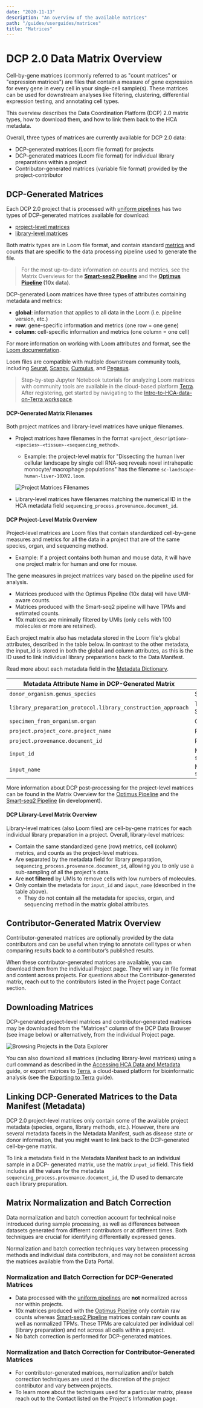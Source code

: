 ```yaml
---
date: "2020-11-13"
description: "An overview of the available matrices"
path: "/guides/userguides/matrices"
title: "Matrices"
---
```


# DCP 2.0 Data Matrix Overview

Cell-by-gene matrices (commonly referred to as "count matrices" or "expression matrices") are files that contain a measure of gene expression for every gene in every cell in your single-cell sample(s). These matrices can be used for downstream analyses like filtering, clustering, differential expression testing, and annotating cell types. 

This overview describes the Data Coordination Platform (DCP) 2.0 matrix types, how to download them, and how to link them back to the HCA metadata.

Overall, three types of matrices are currently available for DCP 2.0 data: 

- DCP-generated matrices (Loom file format) for projects 
- DCP-generated matrices (Loom file format) for individual library preparations within a project
- Contributor-generated matrices (variable file format) provided by the project-contributor

## DCP-Generated Matrices

Each DCP 2.0 project that is processed with [uniform pipelines](/pipelines) has two types of DCP-generated matrices available for download:

- [project-level matrices](#dcp-project-level-matrix-overview) 
- [library-level matrices](#dcp-library-level-matrix-overview)

Both matrix types are in Loom file format, and contain standard [metrics](/pipelines/qc-metrics) and counts that are specific to the data processing pipeline used to generate the file. 

> For the most up-to-date information on counts and metrics, see the Matrix Overviews for the **[Smart-seq2 Pipeline](https://broadinstitute.github.io/warp/docs/Pipelines/Smart-seq2_Multi_Sample_Pipeline/Loom_schema)** and the **[Optimus Pipeline](https://broadinstitute.github.io/warp/docs/Pipelines/Optimus_Pipeline/Loom_schema) (10x data)**.

DCP-generated Loom matrices have three types of attributes containing metadata and metrics:

- **global**: information that applies to all data in the Loom (i.e. pipeline version, etc.)
- **row**: gene-specific information and metrics (one row = one gene)
- **column**: cell-specific information and metrics (one column = one cell)

For more information on working with Loom attributes and format, see the [Loom documentation](http://linnarssonlab.org/loompy/index.html#).

Loom files are compatible with multiple downstream community tools, including [Seurat](https://satijalab.org/seurat/index.html), [Scanpy](https://scanpy-tutorials.readthedocs.io/en/latest/index.html), [Cumulus](https://cumulus.readthedocs.io/en/latest/index.html), and [Pegasus](https://pegasus.readthedocs.io/en/stable/#). 

> Step-by-step Jupyter Notebook tutorials for analyzing Loom matrices with community tools are available in the cloud-based platform [Terra](https://app.terra.bio/). After registering, get started by navigating to the [Intro-to-HCA-data-on-Terra workspace](https://app.terra.bio/#workspaces/featured-workspaces-hca/Intro-to-HCA-data-on-Terra).

#### DCP-Generated Matrix Filenames

Both project matrices and library-level matrices have unique filenames. 

* Project matrices have filenames in the format `<project_description>-<species>-<tissue>-<sequencing_method>`.
    * Example: the project-level matrix for "Dissecting the human liver cellular landscape by single cell RNA-seq reveals novel intrahepatic monocyte/ macrophage populations" has the filename `sc-landscape-human-liver-10XV2.loom`. 

     ![Project Matrices Filenames](../_images/project_matrix_name.png "Matrix Name")

* Library-level matrices have filenames matching the numerical ID in the HCA metadata field `sequencing_process.provenance.document_id`.

#### DCP Project-Level Matrix Overview

Project-level matrices are Loom files that contain standardized cell-by-gene measures and metrics for all the data in a project that are of the same species, organ, and sequencing method. 

* Example: If a project contains both human and mouse data, it will have one project matrix for human and one for mouse.

The gene measures in project matrices vary based on the pipeline used for analysis. 

* Matrices produced with the Optimus Pipeline (10x data) will have UMI-aware counts. 
* Matrices produced with the Smart-seq2 pipeline will have TPMs and estimated counts. 
* 10x matrices are minimally filtered by UMIs (only cells with 100 molecules or more are retained).

Each project matrix also has metadata stored in the Loom file's global attributes, described in the table below. In contrast to the other metadata, the input_id is stored in both the global and column attributes, as this is the ID used to link individual library preparations back to the Data Manifest. 

Read more about each metadata field in the [Metadata Dictionary](/metadata/). 

| Metadata Attribute Name in DCP-Generated Matrix | Metadata Description | 
| --- | --- |
| `donor_organism.genus_species` | Species information; human or mouse |
| `library_preparation_protocol.library_construction_approach` | Technology used for library preparation, i.e 10x or Smart-seq2 |
| `specimen_from_organism.organ` | Organ |
| `project.project_core.project_name` | Project name |
| `project.provenance.document_id` | Project id |
| `input_id` | Metadata values for  `sequencing_process.provenance.document_id` |
| `input_name` | Metadata values for `sequencing_input.biomaterial_core.biomaterial_id` |

More information about DCP post-processing for the project-level matrices can be found in the Matrix Overview for the [Optimus Pipeline](https://broadinstitute.github.io/warp/docs/Pipelines/Optimus_Pipeline/Loom_schema#hca-data-coordination-platform-matrix-processing) and the [Smart-seq2 Pipeline](https://broadinstitute.github.io/warp/docs/Pipelines/Smart-seq2_Multi_Sample_Pipeline/Loom_schema#table-2-column-attributes-cell-metrics) (in development). 

#### DCP Library-Level Matrix Overview

Library-level matrices (also Loom files) are cell-by-gene matrices for each individual library preparation in a project. Overall, library-level matrices:

* Contain the same standardized gene (row) metrics, cell (column) metrics, and counts as the project-level matrices.
* Are separated by the metadata field for library preparation, `sequencing_process.provenance.document_id`, allowing you to only use a sub-sampling of all the project's data. 
* Are **not filtered** by UMIs to remove cells with low numbers of molecules. 
* Only contain the metadata for `input_id` and `input_name` (described in the table above).
    * They do not contain all the metadata for species, organ, and sequencing method in the matrix global attributes.

## Contributor-Generated Matrix Overview

Contributor-generated matrices are optionally provided by the data contributors and can be useful when trying to annotate cell types or when comparing results back to a contributor’s published results. 

When these contributor-generated matrices are available, you can download them from the individual Project page. They will vary in file format and content across projects. For questions about the Contributor-generated matrix, reach out to the contributors listed in the Project page Contact section.

## Downloading Matrices

DCP-generated project-level matrices and contributor-generated matrices may be downloaded from the "Matrices" column of the DCP Data Browser (see image below) or alternatively, from the individual Project page. 

![Browsing Projects in the Data Explorer](../_images/explore_dcp_2_matrices.png "Exploring Projects")

You can also download all matrices (including library-level matrices) using a curl command as described in the [Accessing HCA Data and Metadata](../quick-start-guide) guide, or export matrices to [Terra](https://app.terra.bio/), a cloud-based platform for bioinformatic analysis (see the [Exporting to Terra](/guides/consumer-vignettes/export-to-terra) guide).

## Linking DCP-Generated Matrices to the Data Manifest (Metadata)

DCP 2.0 project-level matrices only contain some of the available project metadata (species, organs, library methods, etc.). However, there are several metadata facets in the Metadata Manifest, such as disease state or donor information, that you might want to link back to the DCP-generated cell-by-gene matrix.

To link a metadata field in the Metadata Manifest back to an individual sample in a DCP- generated matrix, use the matrix `input_id` field. This field includes all the values for the metadata `sequencing_process.provenance.document_id`, the ID used to demarcate each library preparation. 

## Matrix Normalization and Batch Correction

Data normalization and batch correction account for technical noise introduced during sample processing, as well as differences between datasets generated from different contributors or at different times. Both techniques are crucial for identifying differentially expressed genes. 

Normalization and batch correction techniques vary between processing methods and individual data contributors, and may not be consistent across the matrices available from the Data Portal.

### Normalization and Batch Correction for DCP-Generated Matrices

- Data processed with the [uniform pipelines](/pipelines) are **not** normalized across nor within projects. 
- 10x matrices produced with the [Optimus Pipeline](/pipelines/optimus-workflow) only contain raw counts whereas [Smart-seq2 Pipeline](/pipelines/smart-seq2-workflow) matrices contain raw counts as well as normalized TPMs. These TPMs are calculated per individual cell (library preparation) and not across all cells within a project. 
- No batch correction is performed for DCP-generated matrices.

### Normalization and Batch Correction for Contributor-Generated Matrices

- For contributor-generated matrices, normalization and/or batch correction techniques are used at the discretion of the project contributor and vary between projects. 
- To learn more about the techniques used for a particular matrix, please reach out to the Contact listed on the Project's Information page. 
